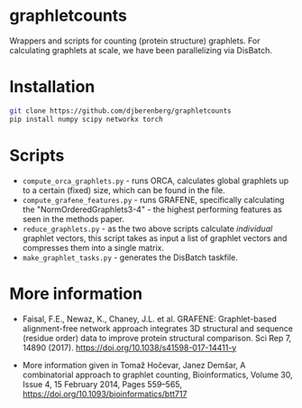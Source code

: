 # graphletcounts
Wrappers and scripts for counting (protein structure) graphlets. For calculating graphlets at scale, we have been parallelizing via DisBatch.

# Installation
```bash
git clone https://github.com/djberenberg/graphletcounts
pip install numpy scipy networkx torch
```

# Scripts
- `compute_orca_graphlets.py` - runs ORCA, calculates global graphlets up to a certain (fixed) size, which can be found in the file.
- `compute_grafene_features.py` - runs GRAFENE, specifically calculating the "NormOrderedGraphlets3-4" - the highest performing features
as seen in the methods paper.
- `reduce_graphlets.py` - as the two above scripts calculate _individual_ graphlet vectors, this script takes as input a list of graphlet vectors and compresses them into a single matrix. 
- `make_graphlet_tasks.py` - generates the DisBatch taskfile.

# More information
- Faisal, F.E., Newaz, K., Chaney, J.L. et al. GRAFENE: Graphlet-based alignment-free network approach integrates 3D structural and sequence (residue order) data to improve protein structural comparison. Sci Rep 7, 14890 (2017). https://doi.org/10.1038/s41598-017-14411-y

- More information given in
Tomaž Hočevar, Janez Demšar, A combinatorial approach to graphlet counting, 
Bioinformatics, Volume 30, Issue 4, 15 February 2014, Pages 559–565, https://doi.org/10.1093/bioinformatics/btt717
